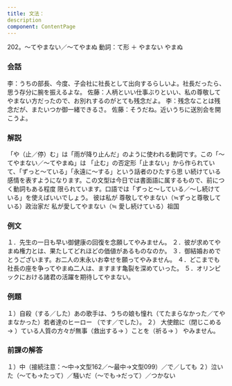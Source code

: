 ```yaml
---
title: 文法：
description
component: ContentPage
---
```



202。～てやまない／～てやまぬ
動詞：て形 ＋ やまない
やまぬ
### 会話
李：うちの部長、今度、子会社に社長として出向するらしいよ。社長だったら、思う存分に腕を振えるよな。 佐藤：人柄といい仕事ぶりといい、私の尊敬してやまない方だったので、お別れするのがとても残念だよ。
李：残念なことは残念だが、またいつか御一緒できるさ。
佐藤：そうだね。近いうちに送別会を開こうよ。
### 解説
「や（止／停）む」は「雨が降り止んだ」のように使われる動詞です。この「～てやまない／～てやまぬ」は 「止む」の否定形「止まない」から作られていて、「ずっと～ている」「永遠に～する」という話者のひたすら思 い続けている感情を表すようになります。この文型は今日では書面語に属するもので、前につく動詞もある程度 限られています。口語では「ずっと～している／～し続けている」を使えばいいでしょう。
彼は私が 尊敬してやまない（≒ずっと尊敬している）政治家だ 私が愛してやまない（≒ 愛し続けている）祖国
### 例文
１．先生の一日も早い御健康の回復を念願してやみません。
２．彼が求めてやまぬ権力とは、果たしてどれほどの価値があるものなのか。
３．御結婚おめでとうございます。お二人の末永いお幸せを願ってやみません。
４．どこまでも社長の座を争ってやまぬ二人は、ますます亀裂を深めていった。
５．オリンピックにおける諸君の活躍を期待してやまない。
### 例題
１）自殺（する／した）あの歌手は、うちの娘も憧れ（てたまらなかった／てやまなかった）若者達のヒーロー
（です／でした）。
２） 大使館に（閉じこめる→ ）ている人質の方々が無事（救出する→ ）ことを（祈る→ ）
やみません。
### 前課の解答
１）中（接続注意：～中→文型162／～最中→文型099）／で／しても
２）泣いた（～ても→たって）／騒いだ（～でも→だって）／つかない
